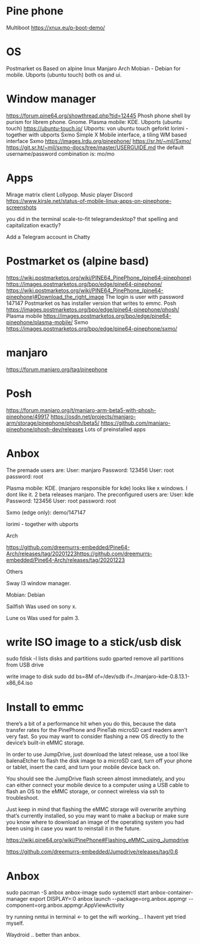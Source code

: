 # Pine phone

Multiboot
https://xnux.eu/p-boot-demo/

# OS
Postmarket os Based on alpine linux
Manjaro
Arch
Mobian - Debian for mobile.
Ubports (ubuntu touch) both os and ui.

# Window manager
https://forum.pine64.org/showthread.php?tid=12445
Phosh phone shell by purism for librem phone. Gnome.
Plasma mobile: KDE.
Ubports (ubuntu touch) https://ubuntu-touch.io/ 
Ubports: von ubuntu touch geforkt
lorimi - together with ubports
Sxmo Simple X Mobile interface, a tiling WM based interface  Sxmo https://images.lrdu.org/pinephone/
https://sr.ht/~mil/Sxmo/ https://git.sr.ht/~mil/sxmo-docs/tree/master/USERGUIDE.md
the default username/password combination is: mo/mo

# Apps
Mirage   matrix client
Lollypop. Music player
Discord
https://www.kirsle.net/status-of-mobile-linux-apps-on-pinephone-screenshots

you did in the terminal scale-to-fit telegramdesktop? that spelling and capitalization exactly?

Add a Telegram account in Chatty



# Postmarket os (alpine basd)
https://wiki.postmarketos.org/wiki/PINE64_PinePhone_(pine64-pinephone)
https://images.postmarketos.org/bpo/edge/pine64-pinephone/
https://wiki.postmarketos.org/wiki/PINE64_PinePhone_(pine64-pinephone)#Download_the_right_image
The login is user with password 147147
Postmarket os has installer version that writes to emmc.
Posh https://images.postmarketos.org/bpo/edge/pine64-pinephone/phosh/
Plasma mobile https://images.postmarketos.org/bpo/edge/pine64-pinephone/plasma-mobile/
Sxmo https://images.postmarketos.org/bpo/edge/pine64-pinephone/sxmo/


# manjaro
https://forum.manjaro.org/tag/pinephone

# Posh
https://forum.manjaro.org/t/manjaro-arm-beta5-with-phosh-pinephone/49917
https://osdn.net/projects/manjaro-arm/storage/pinephone/phosh/beta5/
https://github.com/manjaro-pinephone/phosh-dev/releases
Lots of preinstalled apps

# Anbox
The premade users are: User: manjaro Password: 123456 User: root password: root


Plasma mobile: KDE. (manjaro responsible for kde) looks like x windows. I dont like it.
2 beta releases manjaro.
The preconfigured users are: User: kde Password: 123456 User: root password: root


Sxmo (edge only): 
demo/147147

lorimi - together with ubports


Arch

https://github.com/dreemurrs-embedded/Pine64-Arch/releases/tag/20201223https://github.com/dreemurrs-embedded/Pine64-Arch/releases/tag/20201223

Others

Sway
I3 window manager.

Mobian: Debian

Sailfish
Was used on sony x.

Lune os
Was used for palm 3.




# write ISO image to a stick/usb disk

sudo fdisk -l   lists disks and partitions
sudo gparted    remove all partitions from USB drive

write image to disk
sudo dd bs=8M of=/dev/sdb  if=./manjaro-kde-0.8.13.1-x86_64.iso 

# Install to emmc
there’s a bit of a performance hit when you do this, because the data transfer rates for the PinePhone and PineTab microSD card readers aren’t very fast. So you may want to consider flashing a new OS directly to the device’s built-in eMMC storage.

In order to use JumpDrive, just download the latest release, use a tool like balenaEtcher to flash the disk image to a microSD card, turn off your phone or tablet, insert the card, and turn your mobile device back on.

You should see the JumpDrive flash screen almost immediately, and you can either connect your mobile device to a computer using a USB cable to flash an OS to the eMMC storage, or connect wireless via ssh to troubleshoot.

Just keep in mind that flashing the eMMC storage will overwrite anything that’s currently installed, so you may want to make a backup or make sure you know where to download an image of the operating system you had been using in case you want to reinstall it in the future.

https://wiki.pine64.org/wiki/PinePhone#Flashing_eMMC_using_Jumpdrive

https://github.com/dreemurrs-embedded/Jumpdrive/releases/tag/0.6

# Anbox
sudo pacman -S anbox anbox-image
sudo systemctl start anbox-container-manager
export DISPLAY=:0
anbox launch --package=org.anbox.appmgr --component=org.anbox.appmgr.AppViewActivity

try running nmtui in terminal ← to get the wifi working… I havent yet tried myself.

Waydroid .. better than anbox.


